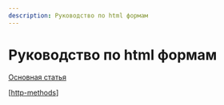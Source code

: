 ```yaml
---
description: Руководство по html формам
---
```

# Руководство по html формам

[Основная статья](https://developer.mozilla.org/ru/docs/Learn/Forms)

[[http-methods]]

[//begin]: # "Autogenerated link references for markdown compatibility"
[http-methods]: http-methods "Http-methods"
[//end]: # "Autogenerated link references"